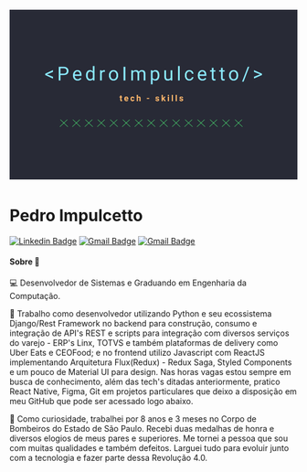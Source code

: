 <h1 align="center">
    <img alt="@pedroimpulcetto" src="/pedroimpulcetto.png"  />
</h1>

# Pedro Impulcetto

[![Linkedin Badge](https://img.shields.io/badge/-pedroimpulcetto-blue?style=flat-square&logo=Linkedin&logoColor=white&link=https://www.linkedin.com/in/pedroimpulcetto/)](https://www.linkedin.com/in/pedroimpulcetto/)
[![Gmail Badge](https://img.shields.io/badge/-pedro.impulcetto@gmail.com-c14438?style=flat-square&logo=Gmail&logoColor=white&link=mailto:pedro.impulcetto@gmail.com)](mailto:pedro.impulcetto@gmail.com)
[![Gmail Badge](https://img.shields.io/badge/-@pedroimpulcetto-black?style=flat-square&logo=Medium&logoColor=white&link=https://medium.com/@pedro.impulcetto)](https://medium.com/@pedro.impulcetto)

<!-- ### Hi there 👋 -->

#### Sobre 💬

:computer: Desenvolvedor de Sistemas e Graduando em Engenharia da Computação.

:rocket: Trabalho como desenvolvedor utilizando Python e seu ecossistema Django/Rest Framework no backend para construção, consumo e integração de API's REST e scripts para integração com diversos serviços do varejo - ERP's Linx, TOTVS e também plataformas de delivery como Uber Eats e CEOFood; e no frontend utilizo Javascript com ReactJS implementando Arquitetura Flux(Redux) - Redux Saga, Styled Components e um pouco de Material UI para design.
Nas horas vagas estou sempre em busca de conhecimento, além das tech's ditadas anteriormente, pratico React Native, Figma, Git em projetos particulares que deixo a disposição em meu GitHub que pode ser acessado logo abaixo.

:fire_engine: Como curiosidade, trabalhei por 8 anos e 3 meses no Corpo de Bombeiros do Estado de São Paulo. Recebi duas medalhas de honra e diversos elogios de meus pares e superiores. Me tornei a pessoa que sou com muitas qualidades e também defeitos.
Larguei tudo para evoluir junto com a tecnologia e fazer parte dessa Revolução 4.0.

<!--
**pedroimpulcetto/pedroimpulcetto** is a ✨ _special_ ✨ repository because its `README.md` (this file) appears on your GitHub profile.

Here are some ideas to get you started:

- 🔭 I’m currently working on ...
- 🌱 I’m currently learning ...
- 👯 I’m looking to collaborate on ...
- 🤔 I’m looking for help with ...
- 📫 How to reach me: ...
- 😄 Pronouns: ...
- ⚡ Fun fact: ...
-->
